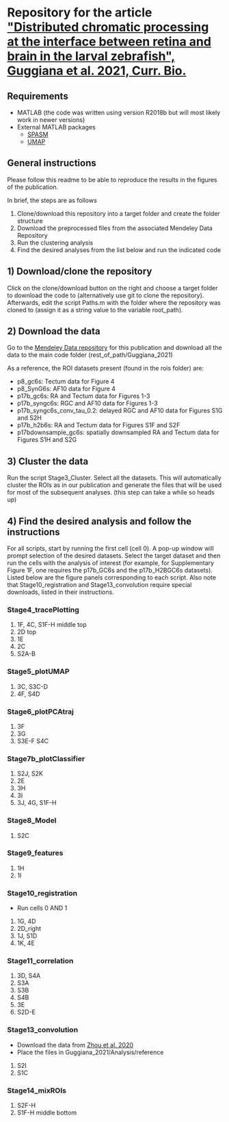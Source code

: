 # Repository for the article ["Distributed chromatic processing at the interface between retina and brain in the larval zebrafish", Guggiana et al. 2021, Curr. Bio.](https://doi.org/10.1016/j.cub.2021.01.088)

## Requirements
- MATLAB (the code was written using version R2018b but will most likely work in newer versions)
- External MATLAB packages
  - [SPASM](https://www.jstatsoft.org/article/view/v084i10)
  - [UMAP](https://de.mathworks.com/matlabcentral/fileexchange/71902-uniform-manifold-approximation-and-projection-umap)

## General instructions
Please follow this readme to be able to reproduce the results in the figures of the publication.

In brief, the steps are as follows

1. Clone/download this repository into a target folder and create the folder structure
2. Download the preprocessed files from the associated Mendeley Data Repository
3. Run the clustering analysis
4. Find the desired analyses from the list below and run the indicated code

## 1) Download/clone the repository
Click on the clone/download button on the right and choose a target folder to download the code to (alternatively use git to clone the repository). Afterwards, edit the script Paths.m with the folder where the repository was cloned to (assign it as a string value to the variable root_path). 

## 2) Download the data
Go to the [Mendeley Data repository](http://dx.doi.org/10.17632/szj869h34m.1) for this publication and download all the data to the main code folder (rest_of_path/Guggiana_2021)

As a reference, the ROI datasets present (found in the rois folder) are:

- p8_gc6s: Tectum data for Figure 4
- p8_SynG6s: AF10 data for Figure 4
- p17b_gc6s: RA and Tectum data for Figures 1-3
- p17b_syngc6s: RGC and AF10 data for Figures 1-3
- p17b_syngc6s_conv_tau_0.2: delayed RGC and AF10 data for Figures S1G and S2H
- p17b_h2b6s: RA and Tectum data for Figures S1F and S2F
- p17bdownsample_gc6s: spatially downsampled RA and Tectum data for Figures S1H and S2G

## 3) Cluster the data
Run the script Stage3_Cluster. Select all the datasets. This will automatically cluster the ROIs as in our publication and generate the files that will be used for most of the subsequent analyses. (this step can take a while so heads up)

## 4) Find the desired analysis and follow the instructions
For all scripts, start by running the first cell (cell 0). A pop-up window will prompt selection of the desired datasets. Select the target dataset and then run the cells with the analysis of interest (for example, for Supplementary Figure 1F, one requires the p17b_GC6s and the p17b_H2BGC6s datasets). Listed below are the figure panels corresponding to each script. Also note that Stage10_registration and Stage13_convolution require special downloads, listed in their instructions.

### Stage4_tracePlotting
1. 1F, 4C, S1F-H middle top
2. 2D top
3. 1E
4. 2C
5. S2A-B

### Stage5_plotUMAP
1. 3C, S3C-D
2. 4F, S4D

### Stage6_plotPCAtraj
1. 3F
2. 3G
3. S3E-F S4C

### Stage7b_plotClassifier
1. S2J, S2K
2. 2E
3. 3H
4. 3I
5. 3J, 4G, S1F-H

### Stage8_Model
1. S2C

### Stage9_features
1. 1H
2. 1I

### Stage10_registration
- Run cells 0 AND 1

1. 1G, 4D
2. 2D_right
3. 1J, S1D
4. 1K, 4E


### Stage11_correlation
1. 3D, S4A
2. S3A
3. S3B
4. S4B
5. 3E
6. S2D-E

### Stage13_convolution
- Download the data from [Zhou et al. 2020](https://datadryad.org/stash/dataset/doi:10.5061/dryad.7sqv9s4pm)
- Place the files in Guggiana_2021/Analysis/reference

1. S2I
2. S1C

### Stage14_mixROIs
1. S2F-H
2. S1F-H middle bottom
